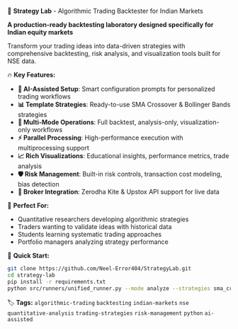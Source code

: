 🧪 **Strategy Lab** - Algorithmic Trading Backtester for Indian Markets

**A production-ready backtesting laboratory designed specifically for Indian equity markets**

Transform your trading ideas into data-driven strategies with comprehensive backtesting, risk analysis, and visualization tools built for NSE data.

🔥 **Key Features:**
- **🤖 AI-Assisted Setup**: Smart configuration prompts for personalized trading workflows
- **📊 Template Strategies**: Ready-to-use SMA Crossover & Bollinger Bands strategies 
- **🔧 Multi-Mode Operations**: Full backtest, analysis-only, visualization-only workflows
- **⚡ Parallel Processing**: High-performance execution with multiprocessing support
- **📈 Rich Visualizations**: Educational insights, performance metrics, trade analysis
- **🛡️ Risk Management**: Built-in risk controls, transaction cost modeling, bias detection
- **🔌 Broker Integration**: Zerodha Kite & Upstox API support for live data

🎯 **Perfect For:**
- Quantitative researchers developing algorithmic strategies
- Traders wanting to validate ideas with historical data
- Students learning systematic trading approaches
- Portfolio managers analyzing strategy performance

🚀 **Quick Start:**
```bash
git clone https://github.com/Neel-Error404/StrategyLab.git
cd strategy-lab
pip install -r requirements.txt
python src/runners/unified_runner.py --mode analyze --strategies sma_crossover --date-ranges 2024-12-12_to_2025-06-09 --tickers RELIANCE
```

🏷️ **Tags:** `algorithmic-trading` `backtesting` `indian-markets` `nse` `quantitative-analysis` `trading-strategies` `risk-management` `python` `ai-assisted`
